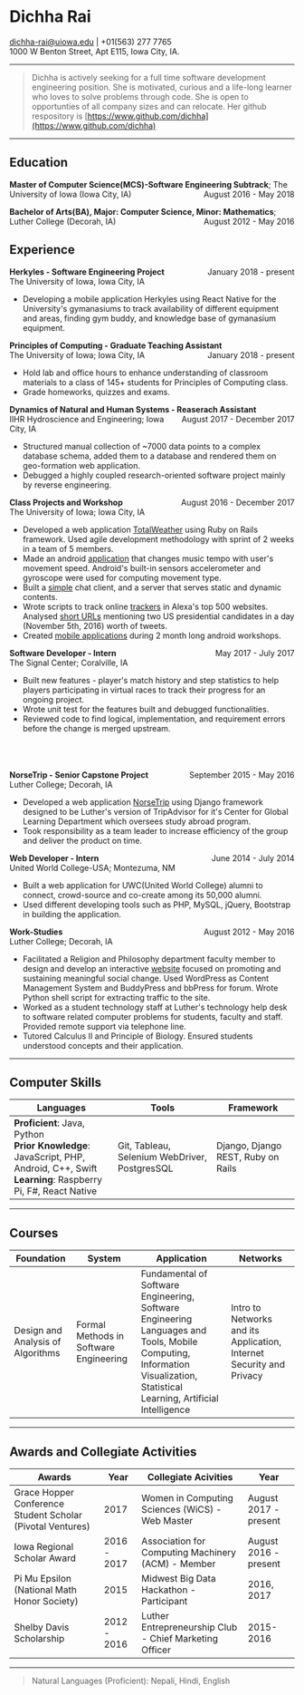 Dichha Rai
==========
<dichha-rai@uiowa.edu> | +01(563) 277 7765 <br>
1000 W Benton Street, Apt E115, Iowa City, IA.

---

>Dichha is actively seeking for a full time software development engineering position. She is motivated, curious and a life-long learner who loves to solve problems through code. She is open to opportunties of all company sizes and can relocate. Her github respository is [https://www.github.com/dichha](https://www.github.com/dichha)

---

Education
---------
**Master of Computer Science(MCS)-Software Engineering Subtrack**; The University of Iowa (Iowa City, IA)<span style="float:right">August 2016 - May 2018</span>

**Bachelor of Arts(BA), Major: Computer Science, Minor: Mathematics**; Luther College (Decorah, IA)<span style="float:right">August 2012 - May 2016</span>

Experience
----------
<p style="text-align:left;margin:0; padding:0"><b>Herkyles - Software Engineering Project</b><span style="float:right">January 2018 - present</span></p>
The University of Iowa, Iowa City, IA<br>

* Developing a mobile application Herkyles using React Native for the University's gymanasiums to track availability of different equipment and areas, finding gym buddy, and knowledge base of gymanasium equipment. 

<p style="text-align:left;margin:0; padding:0"><b>Principles of Computing - Graduate Teaching Assistant</b><span style="float:right">January 2018 - present</span></p>
The University of Iowa; Iowa City, IA<br>

* Hold lab and office hours to enhance understanding of classroom materials to a class of 145+ students for Principles of Computing class. 
* Grade homeworks, quizzes and exams.

<p style="text-align:left;margin:0; padding:0"><b>Dynamics of Natural and Human Systems - Reaserach Assistant</b><span style="float:right">August 2017 - December 2017</span></p> 
IIHR Hydroscience and Engineering; Iowa City, IA 

* Structured manual collection of ~7000 data points to a complex database schema, added them to a database and rendered them on geo-formation web application.  
* Debugged a highly coupled research-oriented software project mainly by reverse engineering. 

<p style="text-align:left;margin:0; padding:0"><b>Class Projects and Workshop</b><span style="float:right">August 2016 - December 2017</span></p>
The University of Iowa; Iowa City, IA<br>

* Developed a web application [TotalWeather](http://totalweather.herokuapp.com/) using Ruby on Rails framework. Used agile development methodology with sprint of 2 weeks in a team of 5 members. 
* Made an android [application](https://github.com/dichha/mobile_computing)  that changes music tempo with user's movement speed. Android's built-in sensors  accelerometer and gyroscope were used for computing movement type. 
* Built a [simple](https://github.com/dichha/Intro-to-networks) chat client, and a server that serves static and dynamic contents.
* Wrote scripts to track online [trackers](https://github.com/dichha/https://github.com/dichha/NetworkSecurityPrivacy/tree/master/Project1/scripts) in Alexa's top 500 websites. Analysed [short URLs](https://github.com/dichha/NetworkSecurityPrivacy/tree/master/Projects%20II/scripts) mentioning two US presidential candidates in a day (November 5th, 2016) worth of tweets. 
* Created [mobile applications](https://github.com/dichha/CSwithAndroid) during 2 month long android workshops. 
<p style="text-align:left;margin:0; padding:0"><b>Software Developer - Intern </b><span style="float:right">May 2017 - July 2017</span></p>
The Signal Center; Coralville, IA<br>

* Built new features - player's match history and step statistics to help players participating in virtual races to track their progress for an ongoing project. 
* Wrote unit test for the features built and debugged functionalities. 
* Reviewed code to find logical, implementation, and requirement errors before the change is merged upstream. 
<br>
<br>
<br>
<p style="text-align:left;margin:0; padding:0"><b>NorseTrip - Senior Capstone Project</b> <span style="float:right">September 2015 - May 2016</span></p>
Luther College; Decorah, IA<br>

* Developed a web application [NorseTrip](https://github.com/dichha/NorseTrip) using Django framework designed to be Luther's version of TripAdvisor for it's Center for Global Learning Department which oversees study abroad program. 
* Took responsibility as a team leader to increase efficiency of the group and deliver the product on time. 

<p style="text-align:left;margin:0; padding:0"><b>Web Developer - Intern </b> <span style="float:right">June 2014 - July 2014</span></p>
United World College-USA; Montezuma, NM

* Built a web application for UWC(United World College) alumni to connect, crowd-source and co-create among its 50,000 alumni. 
* Used different developing tools such as PHP, MySQL, jQuery, Bootstrap in building the application. 

<p style="text-align:left;margin:0; padding:0"><b>Work-Studies</b><span style="float:right">August 2012 - May 2016</span></p>
Luther College; Decorah, IA<br>

* Facilitated a Religion and Philosophy department faculty member to design and develop an interactive [website](https://clamoringforchange.com/) focused on promoting and sustaining meaningful social change. Used WordPress as Content Management System and BuddyPress and bbPress for forum. Wrote Python shell script for extracting traffic to the site. 
* Worked as a student technology staff at Luther's technology help desk to software related computer problems for students, faculty and staff. Provided remote support via telephone line.
* Tutored Calculus II and Principle of Biology. Ensured students understood concepts and their application.
---

Computer Skills
---------------

| Languages             |Tools           |Framework        |   
|-----------------------|----------------|-----------------|
|<b>Proficient</b>: Java, Python<br> <b>Prior Knowledge</b>: JavaScript, PHP, Android, C++, Swift<br> <b>Learning</b>: Raspberry Pi, F#, React Native| Git, Tableau, Selenium WebDriver, PostgresSQL | Django, Django REST, Ruby on Rails
---

Courses
--------

|Foundation| System| Application|Networks|
|-----------|--------|------------|--------|
|Design and Analysis of Algorithms | Formal Methods in Software Engineering | Fundamental of Software Engineering, Software Engineering Languages and Tools, Mobile Computing, Information Visualization, Statistical Learning, Artificial Intelligence| Intro to Networks and its Application, Internet Security and Privacy 
---

Awards and Collegiate Activities
---------------------
|Awards | Year| Collegiate Acivities|Year|
|-------|-----|---------|----|
|Grace Hopper Conference Student Scholar (Pivotal Ventures)| 2017|Women in Computing Sciences (WiCS) - Web Master| August 2017 - present|
|Iowa Regional Scholar Award | 2016 - 2017|Association for Computing Machinery (ACM) - Member| August 2016 - present|
|Pi Mu Epsilon (National Math Honor Society) | 2015|Midwest Big Data Hackathon - Participant | 2016, 2017|
|Shelby Davis Scholarship | 2012 - 2016|Luther Entrepreneurship Club - Chief Marketing Officer | 2015-2016|
---

>Natural Languages (Proficient): Nepali, Hindi, English <br>

